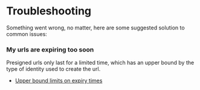# Troubleshooting
Something went wrong, no matter, here are some suggested solution to common issues:

### My urls are expiring too soon
Presigned urls only last for a limited time, which has an upper bound by the type of identity used to create the url.
* [Upper bound limits on expiry times](https://docs.aws.amazon.com/AmazonS3/latest/userguide/using-presigned-url.html#who-presigned-url)